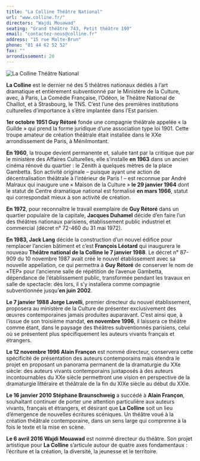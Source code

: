 ```yaml
---
title: "La Colline Théâtre National"
url: "www.colline.fr/"
directors: "Wajdi Mouawad"
seating: "Grand théâtre 743, Petit théâtre 190"
email: "contactez-nous@colline.fr"
address: "15 rue Malte-Brun"
phone: "01 44 62 52 52"
fax: ""
arrondissement: 20
---
```


![La Colline Théâtre National](../images/20eme/la-colline-theatre-national/la-colline-theatre-national-1.jpg)

**La Colline** est le dernier né des 5 théâtres nationaux dédiés à l’art dramatique et entièrement subventionné par le Ministère de la Culture, avec, à Paris, La Comédie Française, l’Odéon, le Théâtre National de Chaillot, et à Strasbourg, le TNS. C’est l’une des premières institutions culturelles d’importance à s’être implantée dans l’Est parisien.

**1er octobre 1951 Guy Rétoré** fonde une compagnie théâtrale appelée « la Guilde » qui prend la forme juridique d’une association type loi 1901. Cette troupe amateur de création théâtrale était installée dans le XXe arrondissement de Paris, à Ménilmontant.

**En 1960**, la troupe devient permanente et, saluée tant par la critique que par le ministère des Affaires Culturelles, elle s’installe **en 1963** dans un ancien cinéma rénové du quartier : le Zénith à quelques mètres de la place Gambetta. Son activité originale – puisque ayant une action de décentralisation théâtrale à l’intérieur de Paris ! – est reconnue par André Malraux qui inaugure une « Maison de la Culture » **le 29 janvier 1964** dont le statut de Centre dramatique national est formalisé **en mars 1966**, statut qui correspondait mieux à son activité de création.

**En 1972**, pour reconnaître le travail exemplaire de **Guy Rétoré** dans un quartier populaire de la capitale, **Jacques Duhamel** décide d’en faire l’un des théâtres nationaux parisiens, établissement public industriel et commercial (décret n° 72-460 du 31 mai 1972).

**En 1983, Jack Lang** décide la construction d’un nouvel édifice pour remplacer l’ancien bâtiment et c’est **François Léotard** qui inaugurera le nouveau **Théâtre national de la Colline le 7 janvier 1988**. Le décret n° 87-909 du 10 novembre 1987 avait créé le nouvel établissement avec sa nouvelle appellation, ce qui permettra à **Guy Rétoré** de conserver le nom de «TEP» pour l’ancienne salle de répétition de l’avenue Gambetta, dépendance de l’établissement public, transformée pendant les travaux en salle de spectacle: dès lors, il s’y installera comme compagnie subventionnée jusqu’**en juin 2002**.

**Le 7 janvier 1988 Jorge Lavelli**, premier directeur du nouvel établissement, proposera au ministère de la Culture de présenter exclusivement des œuvres contemporaines jamais produites auparavant. C’est ainsi que, à l’issue de son troisième mandat, **en novembre 1996**, il laissera ce théâtre comme étant, dans le paysage des théâtres subventionnés parisiens, celui où se présentent plus spécifiquement les auteurs vivants français et étrangers.

**Le 12 novembre 1996 Alain Françon** est nommé directeur, conservera cette spécificité de présentation des auteurs contemporains mais étendra le projet en proposant un panorama permanent de la dramaturgie du XXe siècle: des auteurs vivants contemporains juxtaposés à des auteurs incontournables du XXe siècle permettront une vision en perspective de la dramaturgie littéraire et théâtrale de la fin du XIXe siècle au début du XXIe.

**Le 16 janvier 2010 Stéphane Braunschweig** a succédé à **Alain Françon**, souhaitant continuer de porter une attention particulière aux auteurs vivants, français et étrangers, et désirant que **La Colline** soit un lieu d’émergence de nouvelles écritures scéniques. Un théâtre voué à la création théâtrale contemporaine, dans un sens large qui comprenne à la fois le texte et la mise en scène.

**Le 6 avril 2016 Wajdi Mouawad** est nommé directeur du théâtre. Son projet artistique pour **La Colline** s’articule autour de quatre axes fondamentaux : l’écriture et la création, la diversité, la jeunesse et le territoire.
